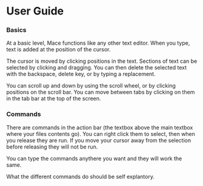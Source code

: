 # User Guide

### Basics

At a basic level, Mace functions like any other text editor. 
When you type, text is added at the position of the cursor. 

The cursor is moved by clicking positions in the text. 
Sections of text can be selected by clicking and dragging.
You can then delete the selected text with the backspace,
delete key, or by typing a replacement.

You can scroll up and down by using the scroll wheel, 
or by clicking positions on the scroll bar. 
You can move between tabs by clicking on them in the tab
bar at the top of the screen.

### Commands

There are commands in the action bar (the textbox above 
the main textbox where your files contents go). You can
right click them to select, then when you release they are
run. If you move your cursor away from the selection before
releasing they will not be run. 

You can type the commands anythere you want and they
will work the same. 

What the different commands do should be self explantory.
